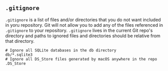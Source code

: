 ## `.gitignore`
`.gitignore` is a list of files and/or directories that you do not want included in yoru repository. Git will not allow you to add any of the files referenced in `.gitignore` to your repository. `.gitignore` lives in the current Git repo's directory and paths to ignored files and directories should be relative from that directory.

```
# Ignore all SQLite databases in the db directory
db/*.sqlite3
# Ignore all DS_Store files generated by macOS anywhere in the repo
.DS_Store
```
